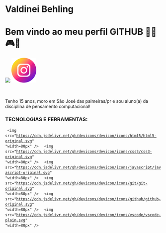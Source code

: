 <div display="inline-block">

<h1 align="left"> Valdinei Behling</h1>
<h1 align="left">Bem vindo ao meu perfil GITHUB 🗿🍷🎮✨ </h1>
<img src="https://cdn.jsdelivr.net/gh/devicons/devicon/icons/facebook/facebook-original.svg"width=80px" />
<img src="https://github.com/valdinei5/valdinei/blob/main/instagram.png?raw=true "width=80px" />
<img src"https://github.com/valdinei5/valdinei/blob/main/whatsapp.png?raw=true" "width=80px"/>

</div>

</br>
</br>

Tenho 15 anos, moro em São José das palmeiras/pr e sou aluno(a) da disciplina de pensamento computacional!

### TECNOLOGIAS E FERRAMENTAS:
<code> <img src="https://cdn.jsdelivr.net/gh/devicons/devicon/icons/html5/html5-original.svg" "width=80px" /> </code>
<code> <img src="https://cdn.jsdelivr.net/gh/devicons/devicon/icons/css3/css3-original.svg" "width=80px" /> </code>
<code> <img src="https://cdn.jsdelivr.net/gh/devicons/devicon/icons/javascript/javascript-original.svg" "width=80px" /> </code>
<code> <img src="https://cdn.jsdelivr.net/gh/devicons/devicon/icons/git/git-original.svg" "width=80px" /> </code>
<code> <img src="https://cdn.jsdelivr.net/gh/devicons/devicon/icons/github/github-original.svg" "width=80px" /> </code>
<code> <img src="https://cdn.jsdelivr.net/gh/devicons/devicon/icons/vscode/vscode-plain.svg" "width=80px" /> </code>

